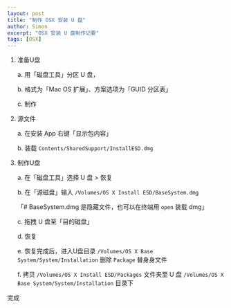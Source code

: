 ```yaml
---
layout: post
title: "制作 OSX 安装 U 盘"
author: Simon
excerpt: "OSX 安装 U 盘制作记要"
tags: [OSX]
---
```


1. 准备U盘

	a. 用「磁盘工具」分区 U 盘，

	b. 格式为「Mac OS 扩展」、方案选项为「GUID 分区表」

	c. 制作

2. 源文件

	a. 在安装 App 右键「显示包内容」

	b. 装载 `Contents/SharedSupport/InstallESD.dmg`

3. 制作U盘

	a. 在「磁盘工具」选择 U 盘 > 恢复

	b. 在「源磁盘」输入 `/Volumes/OS X Install ESD/BaseSystem.dmg`

	「# BaseSystem.dmg 是隐藏文件，也可以在终端用 `open` 装载 dmg」

	c. 拖拽 U 盘至「目的磁盘」

	d. 恢复

	e. 恢复完成后，进入U盘目录 `/Volumes/OS X Base System/System/Installation` 删除 `Package` 替身身文件

	f. 拷贝  `/Volumes/OS X Install ESD/Packages`  文件夹至 U 盘 `/Volumes/OS X Base System/System/Installation` 目录下

完成 
